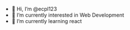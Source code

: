 - 👋 Hi, I’m @ecpl123
- 👀 I’m currently interested in Web Development
- 🌱 I’m currently learning react

<!---
ecpl123/ecpl123 is a ✨ special ✨ repository because its `README.md` (this file) appears on your GitHub profile.
You can click the Preview link to take a look at your changes.
--->
